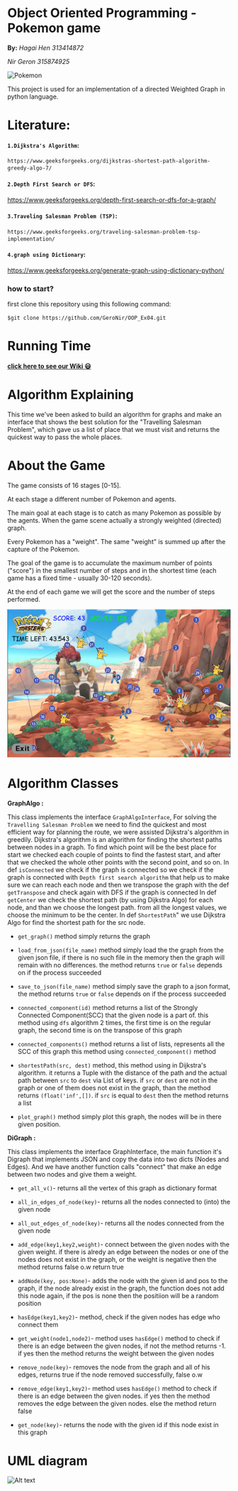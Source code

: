 # Object Oriented Programming - Pokemon game
**By:**
*Hagai Hen 313414872* 

*Nir Geron 315874925*

![Pokemon](https://upload.wikimedia.org/wikipedia/commons/9/98/International_Pok%C3%A9mon_logo.svg)

 
 This project is used for an implementation of a directed Weighted Graph in python language.
 
# Literature:
#### `1.Dijkstra's Algorithm`:
	https://www.geeksforgeeks.org/dijkstras-shortest-path-algorithm-greedy-algo-7/
#### `2.Depth First Search or DFS`:
https://www.geeksforgeeks.org/depth-first-search-or-dfs-for-a-graph/
#### `3.Traveling Salesman Problem (TSP)`:
	https://www.geeksforgeeks.org/traveling-salesman-problem-tsp-implementation/
#### `4.graph using Dictionary`:
https://www.geeksforgeeks.org/generate-graph-using-dictionary-python/

### **how to start?**
first clone this repository using this following command:
 ```
$git clone https://github.com/GeroNir/OOP_Ex04.git
 ```
 
# Running Time
#### [click here to see our Wiki 	:smiley: ](https://github.com/GeroNir/OOP_Ex4/wiki)

# Algorithm Explaining 
This time we've been asked to build an algorithm for graphs and make an interface that shows the best solution for the "Travelling Salesman Problem", which gave us a list of place that we must visit and returns the quickest way to pass the whole places.

# About the Game
The game consists of 16 stages [0-15].

At each stage a different number of Pokemon and agents.

The main goal at each stage is to catch as many Pokemon as possible by the agents. When the game scene actually a strongly weighted (directed) graph.

Every Pokemon has a "weight". The same "weight" is summed up after the capture of the Pokemon.

The goal of the game is to accumulate the maximum number of points ("score") in the smallest number of steps and in the shortest time (each game has a fixed time - usually 30-120 seconds).

At the end of each game we will get the score and the number of steps performed.

![Pokemon](https://github.com/GeroNir/OOP_Ex4/blob/master/graphics/screenshot.png)


# Algorithm Classes
**GraphAlgo :**

This class implements the interface `GraphAlgoInterface`, For solving the `Travelling Salesman Problem` we need to find 
the quickest and most efficient way for planning the route, we were assisted Dijkstra's algorithm in greedily.
Dijkstra's algorithm is an algorithm for finding the shortest paths between nodes in a graph.
To find which point will be the best place for start we checked each couple of points to find the fastest start,
and after that we checked the whole other points with the second point, and so on.
In def `isConnected` we check if the graph is connected so we check if the graph is connected with `Depth first search algorithm` 
that help us to make sure we can reach each node and then we transpose the graph with the def `getTranspose` and check again with DFS if the graph is connected
In def `getCenter` we check the shortest path (by using Dijkstra Algo) for each node, and than we choose the longest path. 
from all the longest values, we choose the minimum to be the center.
In def `ShortestPath`" we use Dijkstra Algo for find the shortest path for the src node.

* `get_graph()` method simply returns the graph 

* `load_from_json(file_name)` method simply load the the graph from the given json file, if there is no such file in the memory then the graph will remain with no differences. the method returns `true` or `false` depends on if the process succeeded

* `save_to_json(file_name)` method simply save the graph to a json format, the method returns `true` or `false` depends on if the process succeeded 

* `connected_component(id)` method returns a list of the Strongly Connected Component(SCC) that the given node is a part of. this method using `dfs` algorithm 2 times, the first time is on the regular graph, the second time is on the transpose of this graph   

* `connected_components()` method returns a list of lists, represents all the SCC of this graph this method using `connected_component()` method 

* `shortestPath(src, dest)` method, this method using in Dijkstra's algorithm. it returns a Tuple with the distance of the path and the actual path between `src` to `dest` via List of keys. if `src` or `dest` are not in the graph or one of them does not exist in the graph, than the method returns `(float('inf',[])`.
if `src` is equal to `dest` then the method returns a list 

* `plot_graph()` method simply plot this graph, the nodes will be in there given position.

**DiGraph :**

This class implements the interface GraphInterface, the main function it's Digraph that implements JSON and copy the data into two dicts (Nodes and Edges).
And we have another function calls "connect" that make an edge between two nodes and give them a weight.

* `get_all_v()`-  returns all the vertex of this graph as dictionary format

* `all_in_edges_of_node(key)`- returns all the nodes connected to (into) the given node 

* `all_out_edges_of_node(key)`- returns all the nodes connected from the given node


* `add_edge(key1,key2,weight)`-  connect between the given nodes with the given weight. if there is alredy an edge between the nodes or one of the nodes does not exist in the graph, or the weight is negative then the method returns false o.w return true

* `addNode(key, pos:None)`- adds the node with the given id and pos to the graph, if the node already exist in the graph, the function does not add this node again, if the pos is none then the positiion will be a random position

* `hasEdge(key1,key2)`- method, check if the given nodes has edge who connect them


* `get_weight(node1,node2)`- method uses `hasEdge()` method to check if there is an edge between the given nodes, if not the method returns -1. if yes then the method returns the weight between the given nodes

* `remove_node(key)`- removes the node from the graph and all of his edges, returns true if the node removed successfully, false o.w


* `remove_edge(key1,key2)`- method uses `hasEdge()` method to check if there is an edge between the given nodes. if yes then the method removes the edge between the given nodes. else the method return false

* `get_node(key)`-  returns the node with the given id if this node exist in this graph

# UML diagram

 ![Alt text](https://github.com/GeroNir/OOP_Ex4/blob/master/data/graphics/UML.png?raw=true)
 
